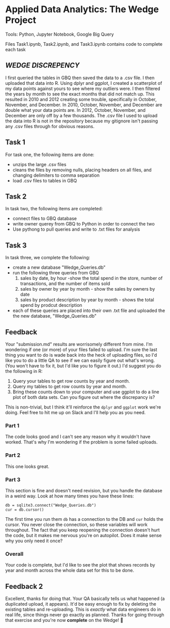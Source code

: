 # Applied Data Analytics: The Wedge Project

Tools: Python, Jupyter Notebook, Google Big Query

Files Task1.ipynb, Task2.ipynb, and Task3.ipynb contains code to complete each task 

## *WEDGE DISCREPENCY* 
I first queried the tables in GBQ then saved the data to a .csv file. I then uploaded that data into R. Using dplyr and ggplot, I created a scatterplot of my data points against yours to see where my outliers were. I then filtered the years by month to see the exact months that did not match up. This resulted in 2010 and 2012 creating some trouble, specifically in October, November, and December. In 2010, October, November, and December are double what your data points are. In 2012, October, November, and December are only off by a few thousands. The .csv file I used to upload the data into R is not in the repository because my gitignore isn't passing any .csv files through for obvious reasons.

## Task 1
For task one, the following items are done:
- unzips the large .csv files 
- cleans the files by removing nulls, placing headers on all files, and changing delimiters to comma separation
- load .csv files to tables in GBQ

## Task 2
In task two, the following items are completed:
- connect files to GBQ database
- write owner querey from GBQ to Python in order to connect the two
- Use pythong to pull queries and write to .txt files for analysis

## Task 3 
In task three, we complete the following:
- create a new database "Wedge_Queries.db"
- run the following three queries from GBQ 
  1. sales by date, by hour -show the total spend in the store, number of transactions, and the number of items sold
  2. sales by owner by year by month - show the sales by owners by date
  3. sales by product description by year by month - shows the total spend by prodcut description
- each of these queries are placed into their own .txt file and uploaded the the new database, "Wedge_Queries.db"

## Feedback

Your "submission.md" results are worrisomely different from mine. I'm wondering if one (or more) of your 
files failed to upload. I'm sure the last thing you want to do is wade back into the heck of uploading
files, so I'd like you to do a little QA to see if we can easily figure out what's wrong. (You won't
have to fix it, but I'd like you to figure it out.) I'd suggest you do the following in R:

1. Query your tables to get row counts by year and month. 
1. Query my tables to get row counts by year and month.
1. Bring these counts down to your computer and use ggplot to do a line plot
   of both data sets. Can you figure out where the discrepancy is? 
   
This is non-trivial, but I think it'll reinforce the `dplyr` and `ggplot` work we're doing. Feel free
to hit me up on Slack and I'll help you as you need. 

### Part 1
The code looks good and I can't see any reason why it wouldn't have worked. That's why I'm wondering if 
the problem is some failed uploads. 

### Part 2
This one looks great.

### Part 3
This section is fine and doesn't need revision, but you handle the database in a weird way. Look
at how many times you have these lines: 
```
db = sqlite3.connect("Wedge_Queries.db") 
cur = db.cursor()
```
The first time you run them `db` has a connection to the DB and `cur` holds the cursor. You never close
the connection, so these variables will work throughout. The fact that you keep reopening the connection
doesn't hurt the code, but it makes me nervous you're on autopilot. Does it make sense why you
only need it once? 

### Overall

Your code is complete, but I'd like to see the plot that shows records by year and month across
the whole data set for this to be done. 

## Feedback 2

Excellent, thanks for doing that. Your QA basically tells us what happened (a duplicated upload, it appears). It'd be easy 
enough to fix by deleting the existing tables and re-uploading. This is _exactly_ what data engineers do in real life,
since things never go exactly as planned. Thanks for going through that exercise and you're now **complete** on the 
Wedge! 🎉
